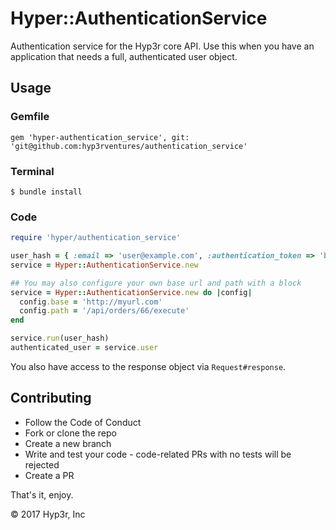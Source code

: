 # Hyper::AuthenticationService
Authentication service for the Hyp3r core API. 
Use this when you have an application that needs a full, authenticated user object.

## Usage

### Gemfile
`gem 'hyper-authentication_service', git: 'git@github.com:hyp3rventures/authentication_service'`

### Terminal
`$ bundle install`

### Code
```ruby
require 'hyper/authentication_service'

user_hash = { :email => 'user@example.com', :authentication_token => 'bzzz' }
service = Hyper::AuthenticationService.new

## You may also configure your own base url and path with a block
service = Hyper::AuthenticationService.new do |config|
  config.base = 'http://myurl.com'
  config.path = '/api/orders/66/execute'
end

service.run(user_hash)
authenticated_user = service.user
```

You also have access to the response object via `Request#response`.

## Contributing

* Follow the Code of Conduct
* Fork or clone the repo
* Create a new branch
* Write and test your code - code-related PRs with no tests will be rejected
* Create a PR

That's it, enjoy.

© 2017 Hyp3r, Inc
